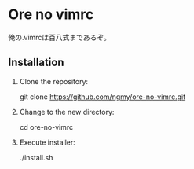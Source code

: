 # Ore no vimrc

俺の.vimrcは百八式まであるぞ。

## Installation

1. Clone the repository:

    git clone https://github.com/ngmy/ore-no-vimrc.git

2. Change to the new directory:

    cd ore-no-vimrc

3. Execute installer:

    ./install.sh
